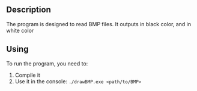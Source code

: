 ## Description
The program is designed to read BMP files. It outputs <symbol1> in black color, and <symbol2> in white color

## Using
To run the program, you need to:
1) Compile it
2) Use it in the console: ```./drawBMP.exe <path/to/BMP>```
